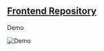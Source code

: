 ## [Frontend Repository](https://github.com/juppsy/my-blog-frontend)
Demo

![Demo](https://media.giphy.com/media/bo0EaQzVzsoJDmfXMx/source.gif)
